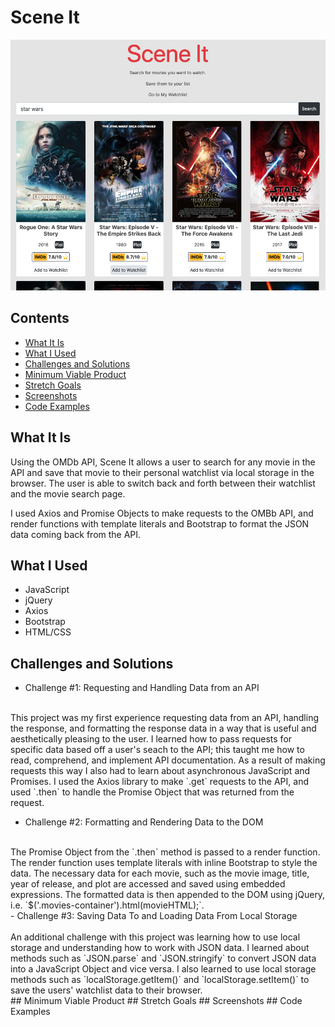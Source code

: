 # Scene It
![Image description](assets/Scene-It.png)
## Contents
- [What It Is](#What-It-Is)
- [What I Used](#What-I-Used)
- [Challenges and Solutions](#Challenges-and-Solutions)
- [Minimum Viable Product](#Minimum-Viable-Product)
- [Stretch Goals](#Stretch-Goals)
- [Screenshots](#Screenshots)
- [Code Examples](#Code-Examples)
## What It Is
Using the OMDb API, Scene It allows a user to search for any movie in the API and save that movie to their personal
watchlist via local storage in the browser. The user is able to switch back and forth between their watchlist and the movie search page. 

I used Axios and Promise Objects to make requests to the OMBb API, and render functions with template literals and Bootstrap to format the JSON data coming back from the API.
## What I Used
- JavaScript
- jQuery
- Axios
- Bootstrap
- HTML/CSS
## Challenges and Solutions
- Challenge #1: Requesting and Handling Data from an API<br />
<br />
This project was my first experience requesting data from an API, handling the response, and formatting the response data in a way that is useful and aesthetically pleasing to the user. I learned how to pass requests for specific data based off a user's seach to the API; this taught me how to read, comprehend, and implement API documentation. As a result of making requests this way I also had to learn about asynchronous JavaScript and Promises. I used the Axios library to make `.get` requests to the API, and used `.then` to handle the Promise Object that was returned from the request. <br />

- Challenge #2: Formatting and Rendering Data to the DOM<br />
<br />
The Promise Object from the `.then` method is passed to a render function. The render function uses template literals with inline Bootstrap to style the data. The necessary data for each movie, such as the movie image, title, year of release, and plot are accessed and saved using embedded expressions. The formatted data is then appended to the DOM using jQuery, i.e. `$('.movies-container').html(movieHTML);`.<br />
- Challenge #3: Saving Data To and Loading Data From Local Storage<br />
<br />
An additional challenge with this project was learning how to use local storage and understanding how to work with JSON data. I learned about methods such as `JSON.parse` and `JSON.stringify` to convert JSON data into a JavaScript Object and vice versa. I also learned to use local storage methods such as `localStorage.getItem()` and `localStorage.setItem()` to save the users' watchlist data to their browser.<br />
## Minimum Viable Product
## Stretch Goals
## Screenshots
## Code Examples
